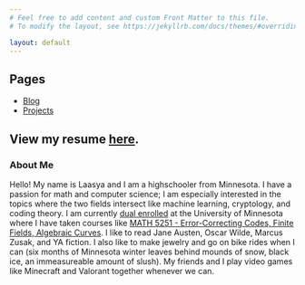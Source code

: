 ```yaml
---
# Feel free to add content and custom Front Matter to this file.
# To modify the layout, see https://jekyllrb.com/docs/themes/#overriding-theme-defaults

layout: default
---
```


## Pages

- [Blog](https://lysol-soap.github.io/blog)
- [Projects](lysol-soap.github.io/projects.html)

View my resume [here](https://lysol-soap.github.io/Laasya_Aki_Resume.pdf).  
----

### About Me

Hello! My name is Laasya and I am a highschooler from Minnesota. I have a passion for math and computer science; I am especially interested in the topics where the two fields intersect like machine learning, cryptology, and coding theory. I am currently [dual enrolled](https://ccaps.umn.edu/post-secondary-enrollment-options-pseo?adlt=strict&toWww=1&redig=C4245F0759D64BEC8FFD7236005C7765) at the University of Minnesota where I have taken courses like [MATH 5251 - Error-Correcting Codes, Finite Fields, Algebraic Curves](https://onestop2.umn.edu/pcas/viewCatalogCourse.do?courseId=004201). I like to read Jane Austen, Oscar Wilde, Marcus Zusak, and YA fiction. I also like to make jewelry and go on bike rides when I can (six months of Minnesota winter leaves behind mounds of snow, black ice, an immeasureable amount of slush). My friends and I play video games like Minecraft and Valorant together whenever we can. 

















